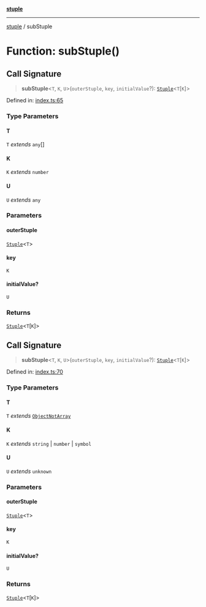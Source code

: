 [**stuple**](../README.md)

***

[stuple](../globals.md) / subStuple

# Function: subStuple()

## Call Signature

> **subStuple**\<`T`, `K`, `U`\>(`outerStuple`, `key`, `initialValue`?): [`Stuple`](../type-aliases/Stuple.md)\<`T`\[`K`\]\>

Defined in: [index.ts:65](https://github.com/700software/stuple/blob/16d3a88d65a5c689946e059424116e5180fb7aa3/index.ts#L65)

### Type Parameters

#### T

`T` *extends* `any`[]

#### K

`K` *extends* `number`

#### U

`U` *extends* `any`

### Parameters

#### outerStuple

[`Stuple`](../type-aliases/Stuple.md)\<`T`\>

#### key

`K`

#### initialValue?

`U`

### Returns

[`Stuple`](../type-aliases/Stuple.md)\<`T`\[`K`\]\>

## Call Signature

> **subStuple**\<`T`, `K`, `U`\>(`outerStuple`, `key`, `initialValue`?): [`Stuple`](../type-aliases/Stuple.md)\<`T`\[`K`\]\>

Defined in: [index.ts:70](https://github.com/700software/stuple/blob/16d3a88d65a5c689946e059424116e5180fb7aa3/index.ts#L70)

### Type Parameters

#### T

`T` *extends* [`ObjectNotArray`](../type-aliases/ObjectNotArray.md)

#### K

`K` *extends* `string` \| `number` \| `symbol`

#### U

`U` *extends* `unknown`

### Parameters

#### outerStuple

[`Stuple`](../type-aliases/Stuple.md)\<`T`\>

#### key

`K`

#### initialValue?

`U`

### Returns

[`Stuple`](../type-aliases/Stuple.md)\<`T`\[`K`\]\>
